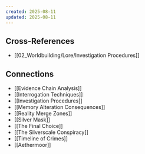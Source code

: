 ```yaml
---
created: 2025-08-11
updated: 2025-08-11
---
```




## Cross-References

- [[02_Worldbuilding/Lore/Investigation Procedures]]


## Connections

- [[Evidence Chain Analysis]]
- [[Interrogation Techniques]]
- [[Investigation Procedures]]
- [[Memory Alteration Consequences]]
- [[Reality Merge Zones]]
- [[Silver Mask]]
- [[The Final Choice]]
- [[The Silverscale Conspiracy]]
- [[Timeline of Crimes]]
- [[Aethermoor]]
